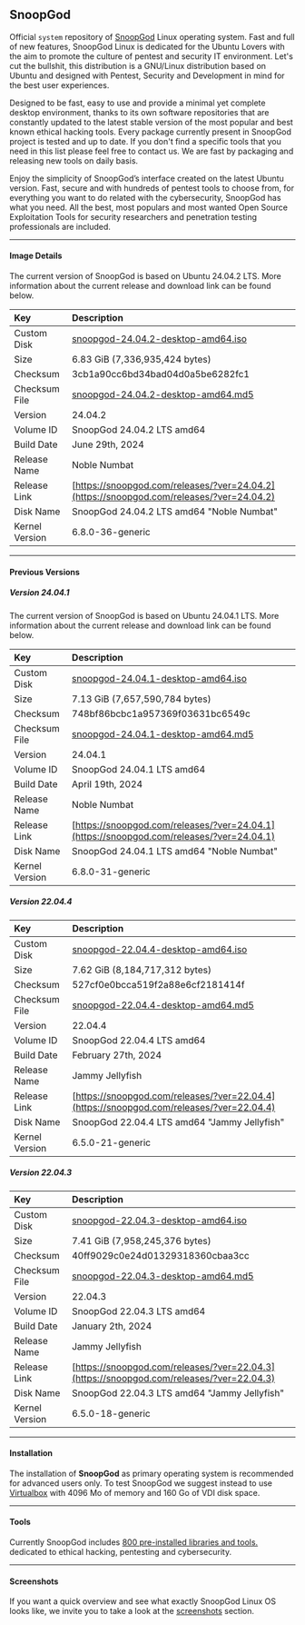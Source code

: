## SnoopGod

Official `system` repository of [SnoopGod](https://snoopgod.com) Linux operating system. Fast and full of new features, SnoopGod Linux is dedicated for the Ubuntu Lovers with the aim to promote the culture of pentest and security IT environment. Let's cut the bullshit, this distribution is a GNU/Linux distribution based on Ubuntu and designed with Pentest, Security and Development in mind for the best user experiences.

Designed to be fast, easy to use and provide a minimal yet complete desktop environment, thanks to its own software repositories that are constantly updated to the latest stable version of the most popular and best known ethical hacking tools. Every package currently present in SnoopGod project is tested and up to date. If you don't find a specific tools that you need in this list please feel free to contact us. We are fast by packaging and releasing new tools on daily basis.

Enjoy the simplicity of SnoopGod’s interface created on the latest Ubuntu version. Fast, secure and with hundreds of pentest tools to choose from, for everything you want to do related with the cybersecurity, SnoopGod has what you need. All the best, most populars and most wanted Open Source Exploitation Tools for security researchers and penetration testing professionals are included.

* * *

#### Image Details

The current version of SnoopGod is based on Ubuntu 24.04.2 LTS. More information about the current release and download link can be found below.

| Key | Description |
| :--- | :--- |
| Custom Disk | [snoopgod-24.04.2-desktop-amd64.iso](https://snoopgod.com/download/) |
| Size | 6.83 GiB (7,336,935,424 bytes) |
| Checksum | 3cb1a90cc6bd34bad04d0a5be6282fc1 |
| Checksum File | [snoopgod-24.04.2-desktop-amd64.md5](https://download.snoopgod.com/24.04.2/snoopgod-24.04.2-desktop-amd64.md5) |
| Version | 24.04.2 |
| Volume ID | SnoopGod 24.04.2 LTS amd64 |
| Build Date | June 29th, 2024 |
| Release Name | Noble Numbat |
| Release Link | [https://snoopgod.com/releases/?ver=24.04.2](https://snoopgod.com/releases/?ver=24.04.2) |
| Disk Name | SnoopGod 24.04.2 LTS amd64 "Noble Numbat" |
| Kernel Version | 6.8.0-36-generic |

* * *

#### Previous Versions

##### Version 24.04.1

The current version of SnoopGod is based on Ubuntu 24.04.1 LTS. More information about the current release and download link can be found below.

| Key | Description |
| :--- | :--- |
| Custom Disk | [snoopgod-24.04.1-desktop-amd64.iso](https://snoopgod.com/download/) |
| Size | 7.13 GiB (7,657,590,784 bytes) |
| Checksum | 748bf86bcbc1a957369f03631bc6549c |
| Checksum File | [snoopgod-24.04.1-desktop-amd64.md5](https://download.snoopgod.com/24.04.1/snoopgod-24.04.1-desktop-amd64.md5) |
| Version | 24.04.1 |
| Volume ID | SnoopGod 24.04.1 LTS amd64 |
| Build Date | April 19th, 2024 |
| Release Name | Noble Numbat |
| Release Link | [https://snoopgod.com/releases/?ver=24.04.1](https://snoopgod.com/releases/?ver=24.04.1) |
| Disk Name | SnoopGod 24.04.1 LTS amd64 "Noble Numbat" |
| Kernel Version | 6.8.0-31-generic |

##### Version 22.04.4

| Key | Description |
| :--- | :--- |
| Custom Disk | [snoopgod-22.04.4-desktop-amd64.iso](https://snoopgod.com/download/) |
| Size | 7.62 GiB (8,184,717,312 bytes) |
| Checksum | 527cf0e0bcca519f2a88e6cf2181414f |
| Checksum File | [snoopgod-22.04.4-desktop-amd64.md5](https://download.snoopgod.com/22.04.4/snoopgod-22.04.4-desktop-amd64.md5) |
| Version | 22.04.4 |
| Volume ID | SnoopGod 22.04.4 LTS amd64 |
| Build Date | February 27th, 2024 |
| Release Name | Jammy Jellyfish |
| Release Link | [https://snoopgod.com/releases/?ver=22.04.4](https://snoopgod.com/releases/?ver=22.04.4) |
| Disk Name | SnoopGod 22.04.4 LTS amd64 "Jammy Jellyfish" |
| Kernel Version | 6.5.0-21-generic |

##### Version 22.04.3

| Key | Description |
| :--- | :--- |
| Custom Disk | [snoopgod-22.04.3-desktop-amd64.iso](https://snoopgod.com/download/) |
| Size | 7.41 GiB (7,958,245,376 bytes) |
| Checksum | 40ff9029c0e24d01329318360cbaa3cc |
| Checksum File | [snoopgod-22.04.3-desktop-amd64.md5](https://download.snoopgod.com/22.04.3/snoopgod-22.04.3-desktop-amd64.md5) |
| Version | 22.04.3 |
| Volume ID | SnoopGod 22.04.3 LTS amd64 |
| Build Date | January 2th, 2024 |
| Release Name | Jammy Jellyfish |
| Release Link | [https://snoopgod.com/releases/?ver=22.04.3](https://snoopgod.com/releases/?ver=22.04.3) |
| Disk Name | SnoopGod 22.04.3 LTS amd64 "Jammy Jellyfish" |
| Kernel Version | 6.5.0-18-generic |

* * *

#### Installation

The installation of **SnoopGod** as primary operating system is recommended for advanced users only. To test SnoopGod we suggest instead to use [Virtualbox](https://www.virtualbox.org/) with 4096 Mo of memory and 160 Go of VDI disk space.

* * *

#### Tools

Currently SnoopGod includes [800 pre-installed libraries and tools. ](https://github.com/snoopgod-linux/system/blob/main/TOOLS.md) dedicated to ethical hacking, pentesting and cybersecurity.

* * *

#### Screenshots

If you want a quick overview and see what exactly SnoopGod Linux OS looks like, we invite you to take a look at the [screenshots](https://github.com/snoopgod-linux/screenshots) section.
